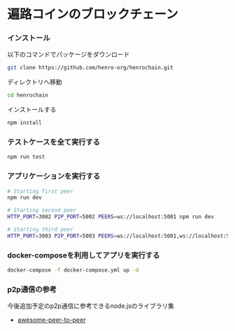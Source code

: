 # 遍路コインのブロックチェーン

### インストール

以下のコマンドでパッケージをダウンロード
```sh
git clone https://github.com/henro-org/henrochain.git
```

ディレクトリへ移動
```sh
cd henrochain
```

インストールする
```sh
npm install
```
### テストケースを全て実行する

```sh
npm run test
```

### アプリケーションを実行する

```sh
# Starting first peer
npm run dev

# Starting second peer
HTTP_PORT=3002 P2P_PORT=5002 PEERS=ws://localhost:5001 npm run dev

# Starting third peer
HTTP_PORT=3003 P2P_PORT=5003 PEERS=ws://localhost:5001,ws://localhost:5002 npm run dev
```

### docker-composeを利用してアプリを実行する

```sh
docker-compose -f docker-compose.yml up -d
```

### p2p通信の参考

今後追加予定のp2p通信に参考できるnode.jsのライブラリ集
* [awesome-peer-to-peer](https://github.com/kgryte/awesome-peer-to-peer)
